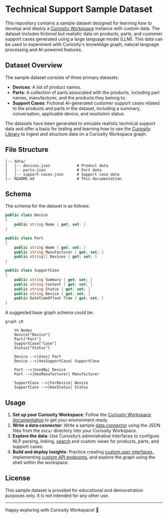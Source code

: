 # Technical Support Sample Dataset

This repository contains a sample dataset designed for learning how to develop and deploy a [Curiosity Workspace](https://curiosity.ai/workspace) instance with custom data. The dataset includes fictional but realistic data on products, parts, and customer support cases generated using a large language model (LLM). This data can be used to experiment with Curiosity's knowledge graph, natural language processing and AI-powered features.

## Dataset Overview

The sample dataset consists of three primary datasets:

- **Devices**: A list of product names.
- **Parts**: A collection of parts associated with the products, including part names, manufacturer, and the products they belong to.
- **Support Cases**: Fictional AI-generated customer support cases related to the products and parts in the dataset, including a summary, conversation, applicable device, and resolution status.

The datasets have been generated to simulate realistic technical support data and offer a basis for testing and learning how to use the [Curiosity Library](https://www.nuget.org/packages/Curiosity.Library) to ingest and structure data on a Curiosity Workspace graph.

## File Structure

```
|-- data/
|   |-- devices.json            # Product data
|   |-- parts.json              # Part data
|   |-- support-cases.json      # Support case data
|-- README.md                   # This documentation
```

## Schema

The schema for the dataset is as follows:

```csharp
public class Device
{
    public string Name { get; set; }
}

public class Part
{
    public string Name { get; set; }
    public string Manufacturer { get; set; }
    public string[] Devices { get; set; }
}

public class SupportCase
{
    public string Summary { get; set; }
    public string Content { get; set; }
    public string Status { get; set; }
    public string Device { get; set; }
    public DateTimeOffset Time { get; set; }
}
```

A suggested base graph schema could be:

```mermaid
graph LR

    %% Nodes
    Device["Device"]
    Part["Part"]
    SupportCase["Case"]
    Status["Status"]

    Device -->|Uses| Part
    Device -->|HasSupportCase| SupportCase

    Part -->|UsedBy| Device
    Part -->|HasManufacturer| Manufacturer

    SupportCase -->|ForDevice| Device
    SupportCase -->|HasStatus| Status
```

## Usage

1. **Set up your Curiosity Workspace**: Follow the [Curiosity Workspace documentation](https://dev.curiosity.ai) to get your environment ready.
2. **Write a data connector**: Write a sample [data connector](https://dev.curiosity.ai/data-sources/api-integrations) using the JSON files from the `data/` directory into your Curiosity Workspace.
3. **Explore the data**: Use Curiosity’s administrative interfaces to configure NLP parsing, linking, [search](https://dev.curiosity.ai/search/introduction) and custom views for products, parts, and support cases.
4. **Build and deploy insights**: Practice creating [custom user interfaces](https://dev.curiosity.ai/interfaces/introduction), implementing [custom API endpoints](https://dev.curiosity.ai/endpoints/introduction), and explore the graph using the shell within the workspace.

## License

This sample dataset is provided for educational and demonstration purposes only. It is not intended for any other use.

---

Happy exploring with Curiosity Workspace! 🚀

